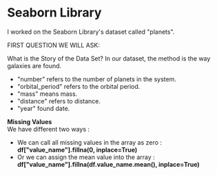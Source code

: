# Seaborn Library
 
I worked on the Seaborn Library's dataset called "planets".

FIRST QUESTION WE WILL ASK:

What is the Story of the Data Set? In our dataset, the method is the way galaxies are found.
- "number" refers to the number of planets in the system.
- "orbital_period" refers to the orbital period.
- "mass" means mass.
- "distance" refers to distance.
- "year" found date.

**Missing Values**  
We have different two ways :

- We can call all missing values ​​in the array as zero : **df["value_name"].fillna(0, inplace=True)**
- Or we can assign the mean value into the array : **df["value_name"].fillna(df.value_name.mean(), inplace=True)**
